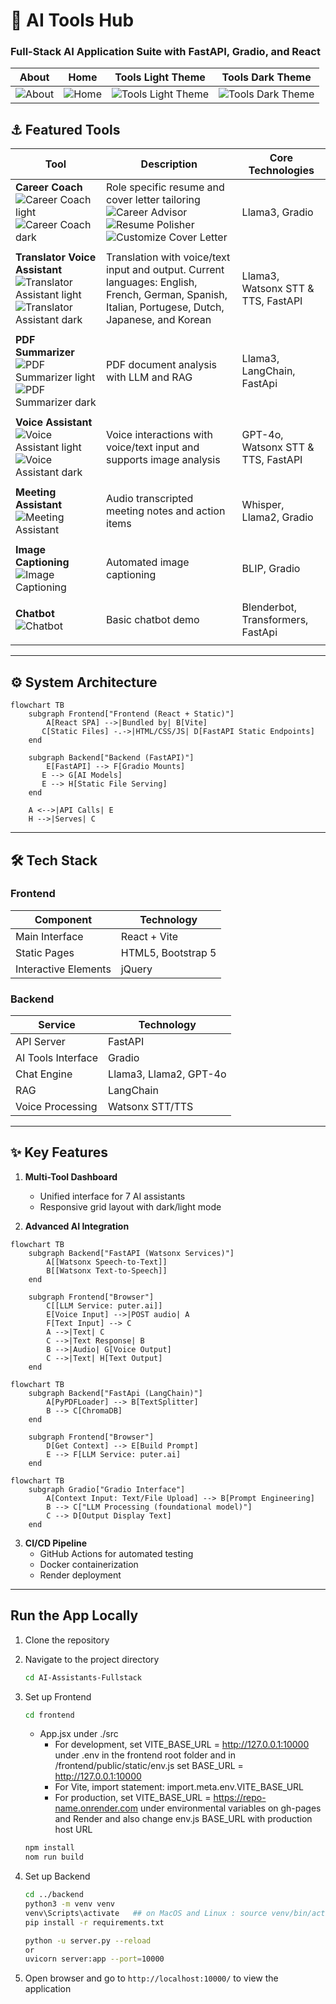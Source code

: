 # 🤖 AI Tools Hub  
### **Full-Stack AI Application Suite with FastAPI, Gradio, and React**  

| About | Home | Tools Light Theme | Tools Dark Theme |
| ------ | ------ | ------  | ------ |
| ![About](https://github.com/user-attachments/assets/a9ff513e-652b-488c-a732-6a90c5267cbe) |  ![Home](https://github.com/user-attachments/assets/fb6e6bbd-756c-40b3-9a54-f98ee770b837) | ![Tools Light Theme](https://github.com/user-attachments/assets/4c91b05a-205b-4be2-8cf2-d9f9b3a4b7c0) | ![Tools Dark Theme](https://github.com/user-attachments/assets/1e8645ed-24b7-4b1d-853c-357fa7bd3914) |


## ⚓ Featured Tools  

| Tool | Description | Core Technologies |
| ----------------------- | ----------------------- | -----------------------  |
| **Career Coach** <br>![Career Coach light](https://github.com/user-attachments/assets/b6989032-fa89-4ca6-9c38-e31ced961a37) <br>![Career Coach dark](https://github.com/user-attachments/assets/2be3a1ce-ebc7-4e1c-913b-492534d51b2c)| Role specific resume and cover letter tailoring ![Career Advisor](https://github.com/user-attachments/assets/fefe6f41-74b8-4ae2-b8cb-0f44e79d6518) <br>![Resume Polisher](https://github.com/user-attachments/assets/fd462f50-2c70-4617-a032-56c9be46ddd2) <br>![Customize Cover Letter](https://github.com/user-attachments/assets/5fafc663-ddcb-4f94-86bc-74a454091521) | Llama3, Gradio |
| | | |
| **Translator Voice Assistant**<br>![Translator Assistant light](https://github.com/user-attachments/assets/fb248203-582a-441a-8d5f-34dbec8bd4a1) ![Translator Assistant dark](https://github.com/user-attachments/assets/77fd5ec6-2322-436f-93c1-09f776d248f2)| Translation with voice/text input and output. Current languages: English, French, German, Spanish, Italian, Portugese, Dutch, Japanese, and Korean | Llama3, Watsonx STT & TTS, FastAPI  |
| | | |
| **PDF Summarizer**<br>![PDF Summarizer light](https://github.com/user-attachments/assets/0b6e3181-8008-4f3c-85d4-b4fb3382f41f) ![PDF Summarizer dark](https://github.com/user-attachments/assets/ef349e40-dacc-4e8a-a730-919454796a15) | PDF document analysis with LLM and RAG | Llama3, LangChain, FastApi  |
| | | |
| **Voice Assistant**<br>![Voice Assistant light](https://github.com/user-attachments/assets/18e7fb9c-c1e3-442f-9305-93f380869a74) ![Voice Assistant dark](https://github.com/user-attachments/assets/64af0f1b-075c-476d-9abd-d1eda0e97f91) | Voice interactions with voice/text input and supports image analysis | GPT-4o, Watsonx STT & TTS, FastAPI  |
| | | |
| **Meeting Assistant**<br>![Meeting Assistant](https://github.com/user-attachments/assets/bb11ba0b-42bb-403e-90fd-b2b64af307e5) | Audio transcripted meeting notes and action items | Whisper, Llama2, Gradio  |
| | | |
| **Image Captioning**<br>![Image Captioning](https://github.com/user-attachments/assets/b050fac5-d5f8-4087-8ab3-5ba347650582) | Automated image captioning | BLIP, Gradio |
| | | |
| **Chatbot**<br>![Chatbot](https://github.com/user-attachments/assets/81edd4e8-6fa6-4c52-8ef2-907dea1258be) | Basic chatbot demo | Blenderbot, Transformers, FastApi |
| | | |

---
## ⚙️ System Architecture
```mermaid
flowchart TB
    subgraph Frontend["Frontend (React + Static)"]
        A[React SPA] -->|Bundled by| B[Vite]
       C[Static Files] -.->|HTML/CSS/JS| D[FastAPI Static Endpoints]
    end

    subgraph Backend["Backend (FastAPI)"]
        E[FastAPI] --> F[Gradio Mounts]
       E --> G[AI Models]
       E --> H[Static File Serving]
    end

    A <-->|API Calls| E
    H -->|Serves| C
```
---

## 🛠️ Tech Stack  

### Frontend  
| Component | Technology |  
|-----------|------------|  
| Main Interface | React + Vite |  
| Static Pages | HTML5, Bootstrap 5 |  
| Interactive Elements | jQuery |  

### Backend  
| Service | Technology |  
|---------|------------|  
| API Server | FastAPI |  
| AI Tools Interface | Gradio |  
| Chat Engine | Llama3, Llama2, GPT-4o |
| RAG | LangChain |
| Voice Processing | Watsonx STT/TTS |  

---

## ✨ Key Features  

1. **Multi-Tool Dashboard**  
   - Unified interface for 7 AI assistants  
   - Responsive grid layout with dark/light mode  

2. **Advanced AI Integration**  
``` mermaid
flowchart TB
    subgraph Backend["FastAPI (Watsonx Services)"]
        A[[Watsonx Speech-to-Text]]
        B[[Watsonx Text-to-Speech]]
    end

    subgraph Frontend["Browser"]
        C[[LLM Service: puter.ai]]
        E[Voice Input] -->|POST audio| A
        F[Text Input] --> C
        A -->|Text| C
        C -->|Text Response| B
        B -->|Audio| G[Voice Output]
        C -->|Text| H[Text Output]
    end
```

``` mermaid
flowchart TB
    subgraph Backend["FastApi (LangChain)"]
        A[PyPDFLoader] --> B[TextSplitter]
        B --> C[ChromaDB]
    end

    subgraph Frontend["Browser"]
        D[Get Context] --> E[Build Prompt]
        E --> F[LLM Service: puter.ai]
    end
```

``` mermaid
flowchart TB
    subgraph Gradio["Gradio Interface"]
        A[Context Input: Text/File Upload] --> B[Prompt Engineering]
        B --> C["LLM Processing (foundational model)"]
        C --> D[Output Display Text]
    end
```

3. **CI/CD Pipeline**
    - GitHub Actions for automated testing
    - Docker containerization
    - Render deployment
---

## Run the App Locally

1. Clone the repository

2. Navigate to the project directory
    ```bash
    cd AI-Assistants-Fullstack
    ```

3. Set up Frontend
    ```bash
    cd frontend
    ```
   * App.jsx under ./src
        * For development, set VITE_BASE_URL = http://127.0.0.1:10000 under .env in the frontend root folder and in /frontend/public/static/env.js set BASE_URL = http://127.0.0.1:10000
        * For Vite, import statement: import.meta.env.VITE_BASE_URL
        * For production, set VITE_BASE_URL = https://repo-name.onrender.com under environmental variables on gh-pages and Render and also change env.js BASE_URL with production host URL
    
    ```bash
    npm install
    nom run build
    ```

5. Set up Backend
    ```bash
    cd ../backend
    python3 -m venv venv
    venv\Scripts\activate   ## on MacOS and Linux : source venv/bin/activate
    pip install -r requirements.txt

    python -u server.py --reload
    or
    uvicorn server:app --port=10000
    ```

6. Open browser and go to `http://localhost:10000/` to view the application
